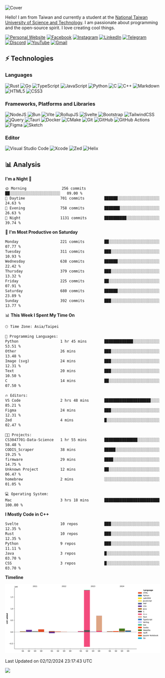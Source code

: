 <picture>
  <source media="(prefers-color-scheme: dark)" srcset="https://github.com/CRT-HAO/CRT-HAO/assets/31580253/6f53f4ab-546f-4db7-9f30-2c5b0711c0a2">
  <img alt="Cover" src="https://github.com/CRT-HAO/CRT-HAO/assets/31580253/4efdfca0-1005-43ab-8c60-07e6973a89b2">
</picture>

Hello! I am from Taiwan and currently a student at the [National Taiwan University of Science and Technology](https://www.ntust.edu.tw/). I am passionate about programming and the open-source spirit. I love creating cool things.

[![Personal Website](https://img.shields.io/badge/Personal%20Website-%23000000.svg?style=for-the-badge)](https://hayden.tw/)
[![Facebook](https://img.shields.io/badge/Facebook-%231877F2.svg?style=for-the-badge&logo=Facebook&logoColor=white)](https://www.facebook.com/CRT.HAO.CHUN/)
[![Instagram](https://img.shields.io/badge/Instagram-%23E4405F.svg?style=for-the-badge&logo=Instagram&logoColor=white)](https://www.instagram.com/crt_hao/)
[![LinkedIn](https://img.shields.io/badge/linkedin-%230077B5.svg?style=for-the-badge&logo=linkedin&logoColor=white)](https://www.linkedin.com/in/crthao/)
[![Telegram](https://img.shields.io/badge/Telegram-2CA5E0?style=for-the-badge&logo=telegram&logoColor=white)](https://t.me/CRT_HAO)
[![Discord](https://img.shields.io/badge/Discord-%235865F2.svg?style=for-the-badge&logo=discord&logoColor=white)](https://discordapp.com/users/401324674371551234)
[![YouTube](https://img.shields.io/badge/YouTube-%23FF0000.svg?style=for-the-badge&logo=YouTube&logoColor=white)](https://www.youtube.com/channel/UC-WnTCkztbitHGXnmvipUUg)
[![Gmail](https://img.shields.io/badge/Gmail-D14836?style=for-the-badge&logo=gmail&logoColor=white)](mailto:m831718@gmail.com)

## ⚡ Technologies

### Languages

![Rust](https://img.shields.io/badge/rust-%23000000.svg?style=for-the-badge&logo=rust&logoColor=white)
![Go](https://img.shields.io/badge/go-%2300ADD8.svg?style=for-the-badge&logo=go&logoColor=white)
![TypeScript](https://img.shields.io/badge/typescript-%23007ACC.svg?style=for-the-badge&logo=typescript&logoColor=white)
![JavaScript](https://img.shields.io/badge/javascript-%23323330.svg?style=for-the-badge&logo=javascript&logoColor=%23F7DF1E)
![Python](https://img.shields.io/badge/python-3670A0?style=for-the-badge&logo=python&logoColor=ffdd54)
![C](https://img.shields.io/badge/c-%2300599C.svg?style=for-the-badge&logo=c&logoColor=white)
![C++](https://img.shields.io/badge/c++-%2300599C.svg?style=for-the-badge&logo=c%2B%2B&logoColor=white)
![Markdown](https://img.shields.io/badge/markdown-%23000000.svg?style=for-the-badge&logo=markdown&logoColor=white)
![HTML5](https://img.shields.io/badge/html5-%23E34F26.svg?style=for-the-badge&logo=html5&logoColor=white)
![CSS3](https://img.shields.io/badge/css3-%231572B6.svg?style=for-the-badge&logo=css3&logoColor=white)

### Frameworks, Platforms and Libraries

![NodeJS](https://img.shields.io/badge/node.js-6DA55F?style=for-the-badge&logo=node.js&logoColor=white)
![Bun](https://img.shields.io/badge/Bun-%23000000.svg?style=for-the-badge&logo=bun&logoColor=white)
![Vite](https://img.shields.io/badge/vite-%23646CFF.svg?style=for-the-badge&logo=vite&logoColor=white)
![RollupJS](https://img.shields.io/badge/RollupJS-ef3335?style=for-the-badge&logo=rollup.js&logoColor=white)
![Svelte](https://img.shields.io/badge/svelte-%23f1413d.svg?style=for-the-badge&logo=svelte&logoColor=white)
![Bootstrap](https://img.shields.io/badge/bootstrap-%238511FA.svg?style=for-the-badge&logo=bootstrap&logoColor=white)
![TailwindCSS](https://img.shields.io/badge/tailwindcss-%2338B2AC.svg?style=for-the-badge&logo=tailwind-css&logoColor=white)
![jQuery](https://img.shields.io/badge/jquery-%230769AD.svg?style=for-the-badge&logo=jquery&logoColor=white)
![Tauri](https://img.shields.io/badge/tauri-%2324C8DB.svg?style=for-the-badge&logo=tauri&logoColor=%23FFFFFF)
![Docker](https://img.shields.io/badge/docker-%230db7ed.svg?style=for-the-badge&logo=docker&logoColor=white)
![CMake](https://img.shields.io/badge/CMake-%23008FBA.svg?style=for-the-badge&logo=cmake&logoColor=white)
![Git](https://img.shields.io/badge/git-%23F05033.svg?style=for-the-badge&logo=git&logoColor=white)
![GitHub](https://img.shields.io/badge/github-%23121011.svg?style=for-the-badge&logo=github&logoColor=white)
![GitHub Actions](https://img.shields.io/badge/github%20actions-%232671E5.svg?style=for-the-badge&logo=githubactions&logoColor=white)
![Figma](https://img.shields.io/badge/figma-%23F24E1E.svg?style=for-the-badge&logo=figma&logoColor=white)
![Sketch](https://img.shields.io/badge/Sketch-FFB387?style=for-the-badge&logo=sketch&logoColor=black)

### Editor

![Visual Studio Code](https://img.shields.io/badge/Visual%20Studio%20Code-0078d7.svg?style=for-the-badge&logo=visual-studio-code&logoColor=white)
![Xcode](https://img.shields.io/badge/Xcode-007ACC?style=for-the-badge&logo=Xcode&logoColor=white)
![Zed](https://img.shields.io/badge/Zed-F6F5F0?style=for-the-badge&logo=zed&logoColor=black)
![Helix](https://img.shields.io/badge/Helix-281733?style=for-the-badge&logo=helix&logoColor=white)

## 📊 Analysis

<!--START_SECTION:waka-->
**I'm a Night 🦉** 

```text
🌞 Morning                256 commits         ██░░░░░░░░░░░░░░░░░░░░░░░   09.00 % 
🌆 Daytime                701 commits         ██████░░░░░░░░░░░░░░░░░░░   24.63 % 
🌃 Evening                758 commits         ███████░░░░░░░░░░░░░░░░░░   26.63 % 
🌙 Night                  1131 commits        ██████████░░░░░░░░░░░░░░░   39.74 % 
```
📅 **I'm Most Productive on Saturday** 

```text
Monday                   221 commits         ██░░░░░░░░░░░░░░░░░░░░░░░   07.77 % 
Tuesday                  311 commits         ███░░░░░░░░░░░░░░░░░░░░░░   10.93 % 
Wednesday                638 commits         ██████░░░░░░░░░░░░░░░░░░░   22.42 % 
Thursday                 379 commits         ███░░░░░░░░░░░░░░░░░░░░░░   13.32 % 
Friday                   225 commits         ██░░░░░░░░░░░░░░░░░░░░░░░   07.91 % 
Saturday                 680 commits         ██████░░░░░░░░░░░░░░░░░░░   23.89 % 
Sunday                   392 commits         ███░░░░░░░░░░░░░░░░░░░░░░   13.77 % 
```


📊 **This Week I Spent My Time On** 

```text
🕑︎ Time Zone: Asia/Taipei

💬 Programming Languages: 
Python                   1 hr 45 mins        █████████████░░░░░░░░░░░░   53.51 % 
Other                    26 mins             ███░░░░░░░░░░░░░░░░░░░░░░   13.48 % 
Image (svg)              24 mins             ███░░░░░░░░░░░░░░░░░░░░░░   12.31 % 
Text                     20 mins             ███░░░░░░░░░░░░░░░░░░░░░░   10.50 % 
C                        14 mins             ██░░░░░░░░░░░░░░░░░░░░░░░   07.50 % 

🔥 Editors: 
VS Code                  2 hrs 48 mins       █████████████████████░░░░   85.21 % 
Figma                    24 mins             ███░░░░░░░░░░░░░░░░░░░░░░   12.31 % 
Zed                      4 mins              █░░░░░░░░░░░░░░░░░░░░░░░░   02.47 % 

🐱‍💻 Projects: 
CS3047701-Data-Science   1 hr 55 mins        ███████████████░░░░░░░░░░   58.48 % 
CODIS_Scraper            38 mins             █████░░░░░░░░░░░░░░░░░░░░   19.25 % 
firmware                 29 mins             ████░░░░░░░░░░░░░░░░░░░░░   14.75 % 
Unknown Project          12 mins             ██░░░░░░░░░░░░░░░░░░░░░░░   06.47 % 
homebrew                 2 mins              ░░░░░░░░░░░░░░░░░░░░░░░░░   01.05 % 

💻 Operating System: 
Mac                      3 hrs 18 mins       █████████████████████████   100.00 % 
```

**I Mostly Code in C++** 

```text
Svelte                   10 repos            ███░░░░░░░░░░░░░░░░░░░░░░   12.35 % 
Rust                     10 repos            ███░░░░░░░░░░░░░░░░░░░░░░   12.35 % 
Python                   9 repos             ███░░░░░░░░░░░░░░░░░░░░░░   11.11 % 
Java                     3 repos             █░░░░░░░░░░░░░░░░░░░░░░░░   03.70 % 
CSS                      3 repos             █░░░░░░░░░░░░░░░░░░░░░░░░   03.70 % 
```



**Timeline**

![Lines of Code chart](https://raw.githubusercontent.com/hayd1n/hayd1n/main/assets/bar_graph.png)


 Last Updated on 02/12/2024 23:17:43 UTC
<!--END_SECTION:waka-->

![](https://komarev.com/ghpvc/?username=CRT-HAO&style=flat-square)
